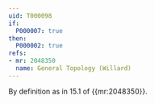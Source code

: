 ```yaml
---
uid: T000098
if:
  P000007: true
then:
  P000002: true
refs:
- mr: 2048350
  name: General Topology (Willard)
---
```



By definition as in 15.1 of {{mr:2048350}}.
